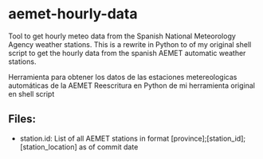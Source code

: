 # aemet-hourly-data
Tool to get hourly meteo data from the Spanish National Meteorology Agency weather stations.
This is a rewrite in Python to of my original shell script to get the hourly data from the spanish AEMET automatic weather stations. 

Herramienta para obtener los datos de las estaciones metereologicas automáticas de la AEMET
Reescritura en Python de mi herramienta original en shell script

## Files:

* station.id: List of all AEMET stations in format [province];[station_id];[station_location] as of commit date

